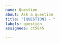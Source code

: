 ```yaml
---
name: Question
about: Ask a question
title: "[QUESTION] - "
labels: question
assignees: ct5845

---
```



